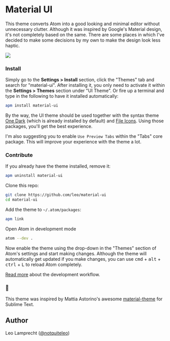 # Material UI

This theme converts Atom into a good looking and minimal editor without unnecessary clutter. Although it was inspired by Google's Material design, it's not completely based on the same. There are some places in which I've decided to make some decisions by my own to make the design look less haptic.

<a href="https://raw.githubusercontent.com/leo/material-ui/screenshots/with-code.png" target="_blank">
  <img src="https://raw.githubusercontent.com/leo/material-ui/screenshots/with-code.png">
</a>

### Install

Simply go to the __Settings > Install__ section, click the "Themes" tab and search for "material-ui". After installing it, you only need to activate it within the __Settings > Themes__ section under "UI Theme". Or fire up a terminal and type in the following to have it installed automatically:

```bash
apm install material-ui
```

By the way, the UI theme should be used together with the syntax theme [One Dark][1] (which is already installed by default) and [File Icons][2]. Using those packages, you'll get the best experience.

I'm also suggesting you to enable `Use Preview Tabs` within the "Tabs" core package. This will improve your experience with the theme a lot.

### Contribute

If you already have the theme installed, remove it:

```bash
apm uninstall material-ui
```

Clone this repo:

```bash
git clone https://github.com/leo/material-ui
cd material-ui
```

Add the theme to `~/.atom/packages`:

```bash
apm link
```

Open Atom in development mode

```bash
atom --dev .
```

Now enable the theme using the drop-down in the "Themes" section of Atom's settings and start making changes. Although the theme will automatically get updated if you make changes, you can use <kbd>cmd</kbd> + <kbd>alt</kbd> + <kbd>ctrl</kbd> + <kbd>L</kbd> to reload Atom completely.

[Read more][3] about the development workflow.

### :crown:

This theme was inspired by Mattia Astorino's awesome [material-theme][5] for Sublime Text.

## Author

Leo Lamprecht ([@notquiteleo](https://twitter.com/notquiteleo))

[1]: https://atom.io/themes/one-dark-syntax
[2]: https://atom.io/packages/file-icons
[3]: https://atom.io/docs/latest/hacking-atom-creating-a-theme#development-workflow
[5]: https://github.com/equinusocio/material-theme
